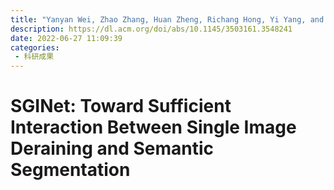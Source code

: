 ```yaml
---
title: "Yanyan Wei, Zhao Zhang, Huan Zheng, Richang Hong, Yi Yang, and Meng Wang. 2022. SGINet: Toward Sufficient Interaction Between Single Image Deraining and Semantic Segmentation. In Proceedings of the 30th ACM International Conference on Multimedia (MM '22). Association for Computing Machinery, New York, NY, USA, 6202–6210."
description: https://dl.acm.org/doi/abs/10.1145/3503161.3548241
date: 2022-06-27 11:09:39
categories:
 - 科研成果
---
```

# SGINet: Toward Sufficient Interaction Between Single Image Deraining and Semantic Segmentation